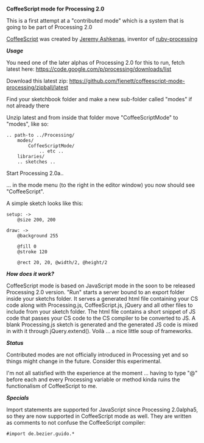 **CoffeeScript mode for Processing 2.0**

This is a first attempt at a "contributed mode" which is a 
system that is going to be part of Processing 2.0

[CoffeeScript](http://coffeescript.org/) was created by [Jeremy Ashkenas](https://github.com/jashkenas), inventor of [ruby-processing](https://github.com/jashkenas/ruby-processing)

***Usage***

You need one of the later alphas of Processing 2.0 for this to run, fetch latest here:
https://code.google.com/p/processing/downloads/list

Download this latest zip:
https://github.com/fjenett/coffeescript-mode-processing/zipball/latest

Find your sketchbook folder and make a new sub-folder called "modes" if not already there

Unzip latest and from inside that folder move "CoffeeScriptMode" to "modes", like so:

    .. path-to ../Processing/
        modes/
            CoffeeScriptMode/
                .. etc ..
		libraries/
		.. sketches ..

Start Processing 2.0a..

... in the mode menu (to the right in the editor window) you now should see "CoffeeScript".

A simple sketch looks like this:

	setup: ->
		@size 200, 200

	draw: ->
		@background 255
	
		@fill 0
		@stroke 120
	
		@rect 20, 20, @width/2, @height/2


***How does it work?***

CoffeeScript mode is based on JavaScript mode in the soon to be released Processing 2.0 version. "Run" starts a server bound to an export folder inside your sketchs folder. It serves a generated html file containing your CS code along with Processing.js, CoffeeScript.js, jQuery and all other files to include from your sketch folder. The html file contains a short snippet of JS code that passes your CS code to the CS compiler to be converted to JS. A blank Processing.js sketch is generated and the generated JS code is mixed in with it through jQuery.extend(). Voilà ... a nice little soup of frameworks.

***Status***

Contributed modes are not officially introduced in Processing yet and so things might change in the future. Consider this experimental.

I'm not all satisfied with the experience at the moment ... having to type "@" before each and every Processing variable or method kinda ruins the functionalism of CoffeeScript to me.

***Specials***

Import statements are supported for JavaScript since Processing 2.0alpha5, so they are now supported in CoffeeScript mode as well. They are written as comments to not confuse the CoffeeScript compiler:

	#import de.bezier.guido.*


